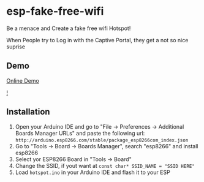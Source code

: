 # esp-fake-free-wifi
Be a menace and Create a fake free wifi Hotspot!

When People try to Log in with the Captive Portal, they get a not so nice suprise

## Demo
[Online Demo](https://larvenstein.github.io/esp-fake-free-wifi/login.html)

[!](https://user-images.githubusercontent.com/89642388/213939659-8de92d6b-82b9-4535-ba3f-21fae65f50e5.mp4)

## Installation 
1. Open your Arduino IDE and go to "File -> Preferences -> Additional Boards Manager URLs" and paste the following url: `http://arduino.esp8266.com/stable/package_esp8266com_index.json`
2. Go to "Tools -> Board -> Boards Manager", search "esp8266" and install esp8266
3. Select yor ESP8266 Board in "Tools -> Board"
4. Change the SSID, if yout want at `const char* SSID_NAME = "SSID HERE"`
5. Load `hotspot.ino` in your Arduino IDE and flash it to your ESP
